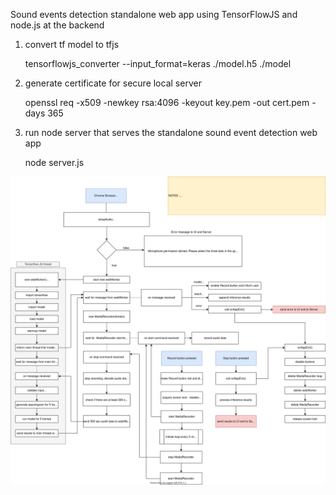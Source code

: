 Sound events detection standalone web app using TensorFlowJS and node.js at the backend

1. convert tf model to tfjs

    tensorflowjs_converter --input_format=keras ./model.h5 ./model

2. generate certificate for secure local server

    openssl req -x509 -newkey rsa:4096 -keyout key.pem -out cert.pem -days 365
	
3. run node server that serves the standalone sound event detection web app	

    node server.js
	
	
<img src="./diagram.svg">